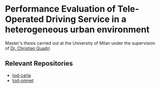 # Performance Evaluation of Tele-Operated Driving Service in a heterogeneous urban environment
Master's thesis carried out at the University of Milan under the supervision of [Dr. Christian Quadri](https://homes.di.unimi.it/quadri/)

## Relevant Repositories
 - [tod-carla](https://github.com/busolind/tod-carla)
 - [tod-omnet](https://github.com/busolind/tod-omnet)

